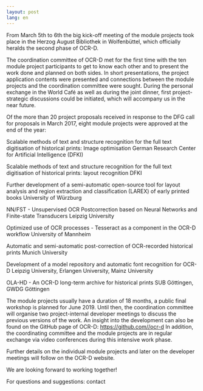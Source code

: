 ```yaml
---
layout: post
lang: en
---
```


From March 5th to 6th the big kick-off meeting of the module projects took place in the Herzog August Bibliothek in Wolfenbüttel, which officially heralds the second phase of OCR-D.

The coordination committee of OCR-D met for the first time with the ten module project participants to get to know each other and to present the work done and planned on both sides.
In short presentations, the project application contents were presented and connections between the module projects and the coordination committee were sought. During the personal exchange in the World Café as well as during the joint dinner, first project-strategic discussions could be initiated, which will accompany us in the near future.

Of the more than 20 project proposals received in response to the DFG call for proposals in March 2017, eight module projects were approved at the end of the year:

Scalable methods of text and structure recognition for the full text digitisation of historical prints: Image optimisation
German Research Center for Artificial Intelligence (DFKI)

Scalable methods of text and structure recognition for the full text digitisation of historical prints: layout recognition
DFKI

Further development of a semi-automatic open-source tool for layout analysis and region extraction and classification (LAREX) of early printed books
University of Würzburg

NN/FST - Unsupervised OCR Postcorrection based on Neural Networks and Finite-state Transducers
Leipzig University

Optimized use of OCR processes - Tesseract as a component in the OCR-D workflow
University of Mannheim

Automatic and semi-automatic post-correction of OCR-recorded historical prints
Munich University

Development of a model repository and automatic font recognition for OCR-D
Leipzig University, Erlangen University, Mainz University

OLA-HD - An OCR-D long-term archive for historical prints
SUB Göttingen, GWDG Göttingen

The module projects usually have a duration of 18 months, a public final workshop is planned for June 2019. Until then, the coordination committee will organise two project-internal developer meetings to discuss the previous versions of the work. An insight into the development can also be found on the GitHub page of OCR-D: https://github.com//ocr-d
In addition, the coordinating committee and the module projects are in regular exchange via video conferences during this intensive work phase.

Further details on the individual module projects and later on the developer meetings will follow on the OCR-D website.

 

We are looking forward to working together!

 

For questions and suggestions: contact
